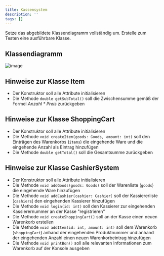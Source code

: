 ```yaml
---
title: Kassensystem
description: ''
tags: []
---
```


Setze das abgebildete Klassendiagramm vollständig um. Erstelle zum Testen eine ausführbare Klasse.

## Klassendiagramm
![image](https://user-images.githubusercontent.com/47243617/208613836-753e1f6e-b210-498e-9f6d-2e156e03fad2.png)

## Hinweise zur Klasse Item
- Der Konstruktor soll alle Attribute initialisieren
- Die Methode `double getSubTotal()` soll die Zwischensumme gemäß der Formel _Anzahl * Preis_ zurückgeben

## Hinweise zur Klasse ShoppingCart
- Der Konstruktor soll alle Attribute initialisieren
- Die Methode `void createItem(goods: Goods, amount: int)` soll den Einträgen des Warenkorbs (`items`) die eingehende Ware und die eingehende Anzahl als Eintrag hinzufügen
- Die Methode `double getTotal()` soll die Gesamtsumme zurückgeben

## Hinweise zur Klasse CashierSystem
- Der Konstruktor soll alle Attribute initialisieren
- Die Methode `void addGoods(goods: Goods)` soll der Warenliste (`goods`) die eingehende Ware hinzufügen
- Die Methode `void addCashier(cashier: Cashier)` soll der Kassiererliste (`cashiers`) den eingehenden Kassierer hinzufügen
- Die Methode `void login(id: int)` soll den Kassierer zur eingehenden Kassierernummer an der Kasse "registrieren"
- Die Methode `void createShoppingCart()` soll an der Kasse einen neuen Warenkorb erstellen
- Die Methode `void addItem(id: int, amount: int)` soll dem Warenkorb (`shoppingCart`) anhand der eingehenden Produktnummer und anhand der eingehenden Anzahl
einen neuen Warenkorbeintrag hinzufügen
- Die Methode `void printBon()` soll alle relevanten Informationen zum Warenkorb auf der Konsole ausgeben
